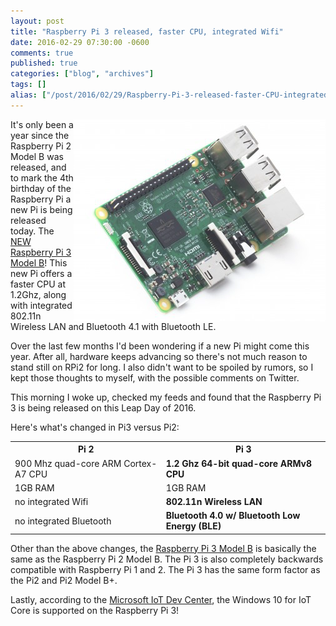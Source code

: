 ```yaml
---
layout: post
title: "Raspberry Pi 3 released, faster CPU, integrated Wifi"
date: 2016-02-29 07:30:00 -0600
comments: true
published: true
categories: ["blog", "archives"]
tags: []
alias: ["/post/2016/02/29/Raspberry-Pi-3-released-faster-CPU-integrated-Wifi1", "/post/2016/02/29/raspberry-pi-3-released-faster-cpu-integrated-wifi1"]
---
```

<!-- more -->
<p><img style="float: right;" src="/images/posts/2016/02/RaspberryPi3MobelB.png" alt="" />It's only been a year since the Raspberry Pi 2 Model B was released, and to mark the 4th birthday of the Raspberry Pi a new Pi is being released today. The <a href="http://amzn.to/2cxvgT0" target="_blank">NEW Raspberry Pi 3 Model B</a>! This new Pi offers a faster CPU at 1.2Ghz, along with integrated 802.11n Wireless LAN and Bluetooth 4.1 with Bluetooth LE.</p>
<p>Over the last few months I'd been wondering if a new Pi might come this year. After all, hardware keeps advancing so there's not much reason to stand still on RPi2 for long. I also didn't want to be spoiled by rumors, so I kept those thoughts to myself, with the possible comments on Twitter.</p>
<p>This morning I woke up, checked my feeds and found that the Raspberry Pi 3 is being released on this Leap Day of 2016.</p>
<p>Here's what's changed in Pi3 versus Pi2:</p>
<table>
<tbody>
<tr><th>Pi 2</th><th>Pi 3</th></tr>
<tr>
<td>900 Mhz quad-core ARM Cortex-A7 CPU</td>
<td><strong>1.2 Ghz 64-bit quad-core ARMv8 CPU</strong></td>
</tr>
<tr>
<td>1GB RAM</td>
<td>1GB RAM</td>
</tr>
<tr>
<td>no integrated Wifi</td>
<td><strong>802.11n Wireless LAN</strong></td>
</tr>
<tr>
<td>no integrated Bluetooth</td>
<td><strong>Bluetooth 4.0 w/ Bluetooth Low Energy (BLE)</strong></td>
</tr>
</tbody>
</table>
<p>Other than the above changes, the <a href="http://amzn.to/2cxvgT0" target="_blank">Raspberry Pi 3 Model B</a> is basically the same as the Raspberry Pi 2 Model B. The Pi 3 is also completely backwards compatible with Raspberry Pi 1 and 2. The Pi 3 has the same form factor as the Pi2 and Pi2 Model B+.</p>
<p>Lastly, according to the <a href="https://dev.windows.com/en-us/iot" target="_blank">Microsoft IoT Dev Center</a>, the Windows 10 for IoT Core is supported on the Raspberry Pi 3!</p>
